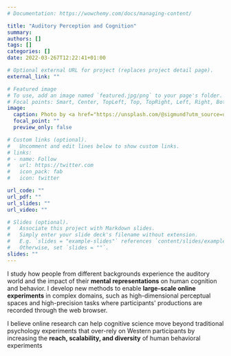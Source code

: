 ```yaml
---
# Documentation: https://wowchemy.com/docs/managing-content/

title: "Auditory Perception and Cognition"
summary: 
authors: []
tags: []
categories: []
date: 2022-03-267T12:22:41+01:00

# Optional external URL for project (replaces project detail page).
external_link: ""

# Featured image
# To use, add an image named `featured.jpg/png` to your page's folder.
# Focal points: Smart, Center, TopLeft, Top, TopRight, Left, Right, BottomLeft, Bottom, BottomRight.
image:
  caption: Photo by <a href="https://unsplash.com/@sigmund?utm_source=unsplash&utm_medium=referral&utm_content=creditCopyText">Sigmund</a> on <a href="https://unsplash.com/s/photos/singing?utm_source=unsplash&utm_medium=referral&utm_content=creditCopyText">Unsplash</a>
  focal_point: ""
  preview_only: false

# Custom links (optional).
#   Uncomment and edit lines below to show custom links.
# links:
# - name: Follow
#   url: https://twitter.com
#   icon_pack: fab
#   icon: twitter

url_code: ""
url_pdf: ""
url_slides: ""
url_video: ""

# Slides (optional).
#   Associate this project with Markdown slides.
#   Simply enter your slide deck's filename without extension.
#   E.g. `slides = "example-slides"` references `content/slides/example-slides.md`.
#   Otherwise, set `slides = ""`.
slides: ""
---
```


I study how people from different backgrounds experience the auditory world and the impact of their **mental representations** on human cognition and behavior. I develop new methods to enable **large-scale online experiments** in complex domains, such as high-dimensional perceptual spaces and high-precision tasks where participants' productions are recorded through the web browser.

I believe online research can help cognitive science move beyond traditional psychology experiments that over-rely on Western participants by increasing the **reach, scalability, and diversity** of human behavioral experiments

